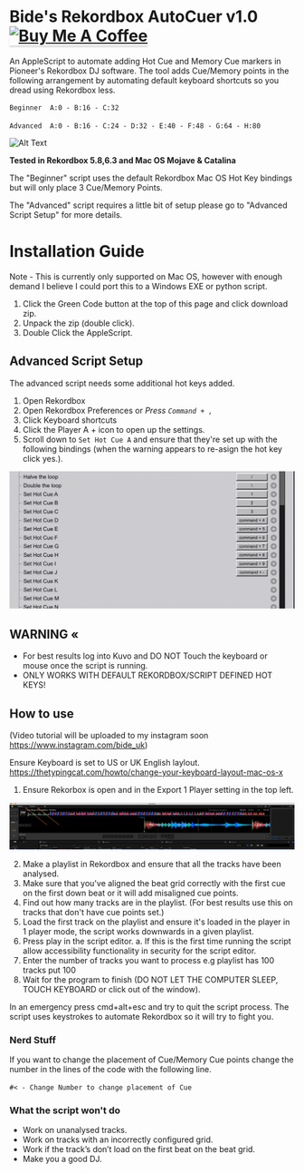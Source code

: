 # Bide's Rekordbox AutoCuer v1.0 <a href="https://www.buymeacoffee.com/Bide" target="_blank"><img src="https://www.buymeacoffee.com/assets/img/custom_images/orange_img.png" alt="Buy Me A Coffee" style="height: 41px !important;width: 174px !important;box-shadow: 0px 3px 2px 0px rgba(190, 190, 190, 0.5) !important;-webkit-box-shadow: 0px 3px 2px 0px rgba(190, 190, 190, 0.5) !important;" ></a>

An AppleScript to automate adding Hot Cue and Memory Cue markers in Pioneer's Rekordbox DJ software.
The tool adds Cue/Memory points in the following arrangement by automating default keyboard shortcuts so you dread using Rekordbox less. 

```
Beginner  A:0 - B:16 - C:32

Advanced  A:0 - B:16 - C:24 - D:32 - E:40 - F:48 - G:64 - H:80
```

![Alt Text](https://github.com/Bide-UK/Bides-Rekordbox-AutoCuer/blob/master/tutorial/Lazy%20Cue%20v1.02.gif)

<p><b>Tested in Rekordbox 5.8,6.3 and Mac OS Mojave & Catalina</b></p>


The "Beginner" script uses the default Rekordbox Mac OS Hot Key bindings but will only place 3 Cue/Memory Points.

The "Advanced" script requires a little bit of setup please go to "Advanced Script Setup" for more details.



# Installation Guide
Note - This is currently only supported on Mac OS, however with enough demand I believe I could port this to a Windows EXE or python script.
1. Click the Green Code button at the top of this page and click download zip.
2. Unpack the zip (double click).
3. Double Click the AppleScript.

## Advanced Script Setup
The advanced script needs some additional hot keys added.
1. Open Rekordbox
2. Open Rekordbox Preferences or <i>Press ```Command + , ```</i>
3. Click Keyboard shortcuts
4. Click the Player A + icon to open up the settings.
5. Scroll down to ```Set Hot Cue A``` and ensure that they're set up with the following bindings (when the warning appears to re-asign the hot key click yes.).

![Alt Text](https://github.com/Bide-UK/Bides-Rekordbox-AutoCuer/blob/master/tutorial/Player1_keybindings.png)


## WARNING «
- For best results log into Kuvo and DO NOT Touch the keyboard or mouse once the script is running.
- ONLY WORKS WITH DEFAULT REKORDBOX/SCRIPT DEFINED HOT KEYS!

## How to use 
(Video tutorial will be uploaded to my instagram soon https://www.instagram.com/bide_uk)

Ensure Keyboard is set to US or UK English laylout. https://thetypingcat.com/howto/change-your-keyboard-layout-mac-os-x
1. Ensure Rekorbox is open and in the Export 1 Player setting in the top left.

![Alt Text](https://github.com/Bide-UK/Bides-Rekordbox-AutoCuer/blob/master/tutorial/example1.png)


2. Make a playlist in Rekordbox and ensure that all the tracks have been analysed.
2. Make sure that you've aligned the beat grid correctly with the first cue on the first down beat or it will add misaligned cue points.
3. Find out how many tracks are in the playlist. (For best results use this on tracks that don't have cue points set.)
4. Load the first track on the playlist and ensure it's loaded in the player in 1 player mode, the script works downwards in a given playlist.
5. Press play in the script editor.
    a. If this is the first time running the script allow accessibility functionality in security for the script editor.
6. Enter the number of tracks you want to process e.g playlist has 100 tracks put 100
7. Wait for the program to finish (DO NOT LET THE COMPUTER SLEEP, TOUCH KEYBOARD or click out of the window).

In an emergency press cmd+alt+esc and try to quit the script process. The script uses keystrokes to automate Rekordbox so it will try to fight you.


### Nerd Stuff
If you want to change the placement of Cue/Memory Cue points change the number in the lines of the code with the following line.

```#< - Change Number to change placement of Cue```


### What the script won't do
- Work on unanalysed tracks.
- Work on tracks with an incorrectly configured grid.
- Work if the track’s don’t load on the first beat on the beat grid.
- Make you a good DJ.
